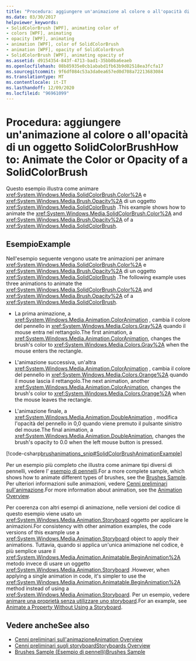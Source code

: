```yaml
---
title: "Procedura: aggiungere un'animazione al colore o all'opacità di un oggetto SolidColorBrush"
ms.date: 03/30/2017
helpviewer_keywords:
- SolidColorBrush [WPF], animating color of
- colors [WPF], animating
- opacity [WPF], animating
- animation [WPF], color of SolidColorBrush
- animation [WPF], opacity of SolidColorBrush
- SolidColorBrush [WPF], animating opacity of
ms.assetid: d9154354-843f-4713-bad1-35bb0ba6eaeb
ms.openlocfilehash: 08b85935e0cb1ababd1fb63b9d02518ea3fcfa17
ms.sourcegitcommit: 9f6df084c53a3da0ea657ed0d708a72213683084
ms.translationtype: MT
ms.contentlocale: it-IT
ms.lasthandoff: 12/09/2020
ms.locfileid: "96961099"
---
```

# <a name="how-to-animate-the-color-or-opacity-of-a-solidcolorbrush"></a><span data-ttu-id="c6e0b-102">Procedura: aggiungere un'animazione al colore o all'opacità di un oggetto SolidColorBrush</span><span class="sxs-lookup"><span data-stu-id="c6e0b-102">How to: Animate the Color or Opacity of a SolidColorBrush</span></span>
<span data-ttu-id="c6e0b-103">Questo esempio illustra come animare <xref:System.Windows.Media.SolidColorBrush.Color%2A> e <xref:System.Windows.Media.Brush.Opacity%2A> di un oggetto <xref:System.Windows.Media.SolidColorBrush> .</span><span class="sxs-lookup"><span data-stu-id="c6e0b-103">This example shows how to animate the <xref:System.Windows.Media.SolidColorBrush.Color%2A> and <xref:System.Windows.Media.Brush.Opacity%2A> of a <xref:System.Windows.Media.SolidColorBrush>.</span></span>  
  
## <a name="example"></a><span data-ttu-id="c6e0b-104">Esempio</span><span class="sxs-lookup"><span data-stu-id="c6e0b-104">Example</span></span>  
 <span data-ttu-id="c6e0b-105">Nell'esempio seguente vengono usate tre animazioni per animare <xref:System.Windows.Media.SolidColorBrush.Color%2A> e <xref:System.Windows.Media.Brush.Opacity%2A> di un oggetto <xref:System.Windows.Media.SolidColorBrush> .</span><span class="sxs-lookup"><span data-stu-id="c6e0b-105">The following example uses three animations to animate the <xref:System.Windows.Media.SolidColorBrush.Color%2A> and <xref:System.Windows.Media.Brush.Opacity%2A> of a <xref:System.Windows.Media.SolidColorBrush>.</span></span>  
  
- <span data-ttu-id="c6e0b-106">La prima animazione, a <xref:System.Windows.Media.Animation.ColorAnimation> , cambia il colore del pennello in <xref:System.Windows.Media.Colors.Gray%2A> quando il mouse entra nel rettangolo.</span><span class="sxs-lookup"><span data-stu-id="c6e0b-106">The first animation, a <xref:System.Windows.Media.Animation.ColorAnimation>, changes the brush's color to <xref:System.Windows.Media.Colors.Gray%2A> when the mouse enters the rectangle.</span></span>  
  
- <span data-ttu-id="c6e0b-107">L'animazione successiva, un'altra <xref:System.Windows.Media.Animation.ColorAnimation> , cambia il colore del pennello in <xref:System.Windows.Media.Colors.Orange%2A> quando il mouse lascia il rettangolo.</span><span class="sxs-lookup"><span data-stu-id="c6e0b-107">The next animation, another <xref:System.Windows.Media.Animation.ColorAnimation>, changes the brush's color to <xref:System.Windows.Media.Colors.Orange%2A> when the mouse leaves the rectangle.</span></span>  
  
- <span data-ttu-id="c6e0b-108">L'animazione finale, a <xref:System.Windows.Media.Animation.DoubleAnimation> , modifica l'opacità del pennello in 0,0 quando viene premuto il pulsante sinistro del mouse.</span><span class="sxs-lookup"><span data-stu-id="c6e0b-108">The final animation, a <xref:System.Windows.Media.Animation.DoubleAnimation>, changes the brush's opacity to 0.0 when the left mouse button is pressed.</span></span>  
  
 [!code-csharp[brushanimations_snip#SolidColorBrushAnimationExample](~/samples/snippets/csharp/VS_Snippets_Wpf/brushanimations_snip/CSharp/SolidColorBrushExample.cs#solidcolorbrushanimationexample)]  
  
 <span data-ttu-id="c6e0b-109">Per un esempio più completo che illustra come animare tipi diversi di pennelli, vedere l' [esempio di pennelli](https://github.com/Microsoft/WPF-Samples/tree/master/Graphics/Brushes).</span><span class="sxs-lookup"><span data-stu-id="c6e0b-109">For a more complete sample, which shows how to animate different types of brushes, see the [Brushes Sample](https://github.com/Microsoft/WPF-Samples/tree/master/Graphics/Brushes).</span></span> <span data-ttu-id="c6e0b-110">Per ulteriori informazioni sulle animazioni, vedere [Cenni preliminari sull'animazione](animation-overview.md).</span><span class="sxs-lookup"><span data-stu-id="c6e0b-110">For more information about animation, see the [Animation Overview](animation-overview.md).</span></span>  
  
 <span data-ttu-id="c6e0b-111">Per coerenza con altri esempi di animazione, nelle versioni del codice di questo esempio viene usato un <xref:System.Windows.Media.Animation.Storyboard> oggetto per applicare le animazioni.</span><span class="sxs-lookup"><span data-stu-id="c6e0b-111">For consistency with other animation examples, the code versions of this example use a <xref:System.Windows.Media.Animation.Storyboard> object to apply their animations.</span></span> <span data-ttu-id="c6e0b-112">Tuttavia, quando si applica un'unica animazione nel codice, è più semplice usare il <xref:System.Windows.Media.Animation.Animatable.BeginAnimation%2A> metodo invece di usare un oggetto <xref:System.Windows.Media.Animation.Storyboard> .</span><span class="sxs-lookup"><span data-stu-id="c6e0b-112">However, when applying a single animation in code, it's simpler to use the <xref:System.Windows.Media.Animation.Animatable.BeginAnimation%2A> method instead of using a <xref:System.Windows.Media.Animation.Storyboard>.</span></span> <span data-ttu-id="c6e0b-113">Per un esempio, vedere [animare una proprietà senza utilizzare uno storyboard](how-to-animate-a-property-without-using-a-storyboard.md).</span><span class="sxs-lookup"><span data-stu-id="c6e0b-113">For an example, see [Animate a Property Without Using a Storyboard](how-to-animate-a-property-without-using-a-storyboard.md).</span></span>  
  
## <a name="see-also"></a><span data-ttu-id="c6e0b-114">Vedere anche</span><span class="sxs-lookup"><span data-stu-id="c6e0b-114">See also</span></span>

- [<span data-ttu-id="c6e0b-115">Cenni preliminari sull'animazione</span><span class="sxs-lookup"><span data-stu-id="c6e0b-115">Animation Overview</span></span>](animation-overview.md)
- [<span data-ttu-id="c6e0b-116">Cenni preliminari sugli storyboard</span><span class="sxs-lookup"><span data-stu-id="c6e0b-116">Storyboards Overview</span></span>](storyboards-overview.md)
- [<span data-ttu-id="c6e0b-117">Brushes Sample (Esempio di pennelli)</span><span class="sxs-lookup"><span data-stu-id="c6e0b-117">Brushes Sample</span></span>](https://github.com/Microsoft/WPF-Samples/tree/master/Graphics/Brushes)
